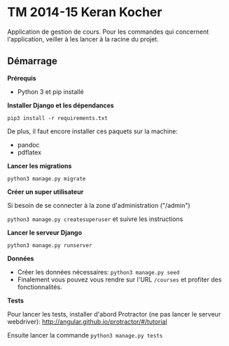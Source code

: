# TM 2014-15 Keran Kocher

Application de gestion de cours.
Pour les commandes qui concernent l'application, veiller à les lancer à la racine du projet.

## Démarrage

**Prérequis**

* Python 3 et pip installé

**Installer Django et les dépendances**

``pip3 install -r requirements.txt``

De plus, il faut encore installer ces paquets sur la machine:

* pandoc
* pdflatex

**Lancer les migrations**

``python3 manage.py migrate``

**Créer un super utilisateur**

Si besoin de se connecter à la zone d'administration ("/admin")

``python3 manage.py createsuperuser`` et suivre les instructions

**Lancer le serveur Django**

``python3 manage.py runserver``

**Données**

* Créer les données nécessaires: ``python3 manage.py seed``
* Finalement vous pouvez vous rendre sur l'URL ``/courses`` et profiter des fonctionnalités.

**Tests**

Pour lancer les tests, installer d'abord Protractor (ne pas lancer le serveur webdriver): http://angular.github.io/protractor/#/tutorial

Ensuite lancer la commande ``python3 manage.py tests``